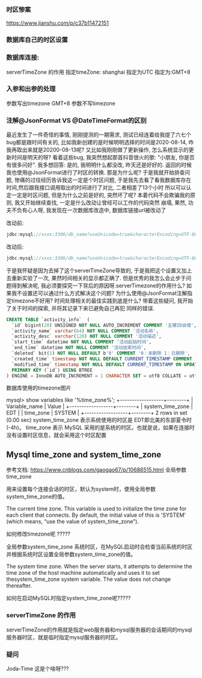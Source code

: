 ### 时区惨案
https://www.jianshu.com/p/c37b11472151

### 数据库自己的时区设置

### 数据库连接:  
serverTimeZone 的作用
           指定timeZone: shanghai
           指定为UTC
           指定为:GMT+8
           
### 入参和出参的处理          
参数写出timezone  GMT+8
参数不写timezone    

### 注解@JsonFormat VS @DateTimeFormat的区别      



最近发生了一件奇怪的事情, 刚刚提测的一期需求, 测试已经连着给我提了六七个bug都是跟时间有关的, 比如我新创建的是时候明明选择的时间是2020-08-14,
咋我再取出来就是20200-08-13呢? 又比如我刚刚做了更新操作, 怎么系统显示的更新时间是明天的呀? 看着这些bug, 我突然想起那首抖音很火的歌: "小朋友,
你是否有很多问好". 我多想回答: 是的, 我明明什么都没改, 昨天还是好好的. 返回的时候我也使用@JsonFormat进行了时区的转换. 那是为什么呢?
于是我就开始排查问题, 惨痛的过往经历告诉我这一定是个时区问题, 于是我先去看了看我数据库存在时间,然后跟我接口调用取出的时间进行了对比, 二者相差了13个小时
所以可以认定一定是时区问题, 但是为什么之前是好的, 突然坏了呢? 本着代码不会欺骗我的原则, 我又开始继续查找, 一定是什么改动让曾经可以工作的代码突然
崩塌, 果然, 功夫不负有心人呀, 我发现在一次数据库改造中, 数据库链接url被改动了

改动前: 
```java
jdbc:mysql://xxxx:3306/db_name?useUnicode=true&characterEncoding=UTF-8&allowMultiQueries=true&useSSL=false&serverTimezone=Asia/Shanghai
```
改动后:
```java
jdbc:mysql://xxxx:3306/db_name?useUnicode=true&characterEncoding=UTF-8&allowMultiQueries=true&useSSL=false
``` 

于是我怀疑是因为去掉了这个serverTimeZone导致的, 于是我把这个设置又加上去重新实验了一次, 果然时间相关的显示都正确了.
但是优秀的我怎么会止步于问题得到解决呢, 我必须要探究一下背后的原因呀.serverTimezone的作用什么? 如果我不设置还可以通过什么方式解决这个问题?
为什么使用@JsonFormat注解指定timezone不好用? 时间处理相关的最佳实践到底是什么? 带着这些疑问, 我开始了关于时间的探索, 并将其记录下来已避免自己再犯
同样的错误.


```sql
CREATE TABLE `activity_info`  (
  `id` bigint(20) UNSIGNED NOT NULL AUTO_INCREMENT COMMENT '主键ID自增',
  `activity_name` varchar(64) NOT NULL COMMENT '活动名称',       
  `activity_desc` varchar(128) NOT NULL COMMENT '活动描述',
  `start_time` datetime NOT NULL COMMENT '活动起始时间',
  `end_time` datetime NOT NULL COMMENT '活动结束时间',
  `deleted` bit(1) NOT NULL DEFAULT b'0' COMMENT '0：未删除 1：已删除',
  `created_time` timestamp NOT NULL DEFAULT CURRENT_TIMESTAMP COMMENT '创建时间',
  `modified_time` timestamp NOT NULL DEFAULT CURRENT_TIMESTAMP ON UPDATE CURRENT_TIMESTAMP COMMENT '修改时间',
  PRIMARY KEY (`id`) USING BTREE
) ENGINE = InnoDB AUTO_INCREMENT = 1 CHARACTER SET = utf8 COLLATE = utf8_bin COMMENT = '活动信息表' ROW_FORMAT = Dynamic;
```
数据库使用的timezone图片

mysql> show variables like '%time_zone%';
+------------------+--------+
| Variable_name | Value |
+------------------+--------+
| system_time_zone | EDT |
| time_zone  | SYSTEM |
+------------------+--------+
2 rows in set (0.00 sec)
system_time_zone 表示系统使用的时区是 EDT即北美的东部夏令时(-4h)。
time_zone 表示 MySQL 采用的是系统的时区。也就是说，如果在连接时没有设置时区信息，就会采用这个时区配置


## Mysql time_zone and system_time_zone
参考文档: https://www.cnblogs.com/gaogao67/p/10686515.html
全局参数time_zone

用来设置每个连接会话的时区，默认为system时，使用全局参数system_time_zone的值。

The current time zone. This variable is used to initialize the time zone for each client that connects. By default, the initial value of this is 'SYSTEM' (which means, “use the value of system_time_zone”).

如何修改timezone呢  ?????
 
全局参数system_time_zone
系统时区，在MySQL启动时会检查当前系统的时区并根据系统时区设置全局参数system_time_zone的值。

The system time zone. When the server starts, it attempts to determine the time zone of the host machine automatically and uses it to set thesystem_time_zone system variable. The value does not change thereafter.
 
如何在启动MySQL时指定system_time_zone呢?????

### serverTimeZone 的作用
serverTimeZone的作用就是指定web服务器和mysql服务器的会话期间的mysql服务器时区，就是临时指定mysql服务器的时区。

### 疑问

Joda-Time 这是个啥呀???

 
 